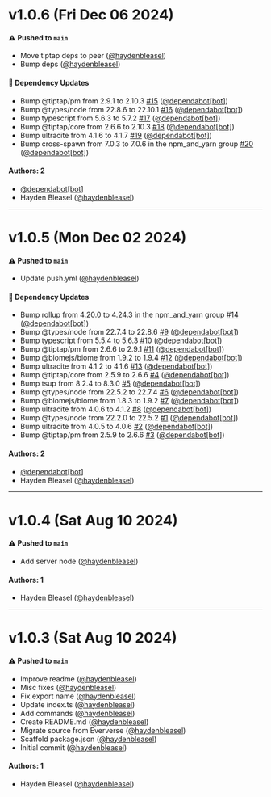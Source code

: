# v1.0.6 (Fri Dec 06 2024)

#### ⚠️ Pushed to `main`

- Move tiptap deps to peer ([@haydenbleasel](https://github.com/haydenbleasel))
- Bump deps ([@haydenbleasel](https://github.com/haydenbleasel))

#### 🔩 Dependency Updates

- Bump @tiptap/pm from 2.9.1 to 2.10.3 [#15](https://github.com/haydenbleasel/tiptap-extension-figma/pull/15) ([@dependabot[bot]](https://github.com/dependabot[bot]))
- Bump @types/node from 22.8.6 to 22.10.1 [#16](https://github.com/haydenbleasel/tiptap-extension-figma/pull/16) ([@dependabot[bot]](https://github.com/dependabot[bot]))
- Bump typescript from 5.6.3 to 5.7.2 [#17](https://github.com/haydenbleasel/tiptap-extension-figma/pull/17) ([@dependabot[bot]](https://github.com/dependabot[bot]))
- Bump @tiptap/core from 2.6.6 to 2.10.3 [#18](https://github.com/haydenbleasel/tiptap-extension-figma/pull/18) ([@dependabot[bot]](https://github.com/dependabot[bot]))
- Bump ultracite from 4.1.6 to 4.1.7 [#19](https://github.com/haydenbleasel/tiptap-extension-figma/pull/19) ([@dependabot[bot]](https://github.com/dependabot[bot]))
- Bump cross-spawn from 7.0.3 to 7.0.6 in the npm_and_yarn group [#20](https://github.com/haydenbleasel/tiptap-extension-figma/pull/20) ([@dependabot[bot]](https://github.com/dependabot[bot]))

#### Authors: 2

- [@dependabot[bot]](https://github.com/dependabot[bot])
- Hayden Bleasel ([@haydenbleasel](https://github.com/haydenbleasel))

---

# v1.0.5 (Mon Dec 02 2024)

#### ⚠️ Pushed to `main`

- Update push.yml ([@haydenbleasel](https://github.com/haydenbleasel))

#### 🔩 Dependency Updates

- Bump rollup from 4.20.0 to 4.24.3 in the npm_and_yarn group [#14](https://github.com/haydenbleasel/tiptap-extension-figma/pull/14) ([@dependabot[bot]](https://github.com/dependabot[bot]))
- Bump @types/node from 22.7.4 to 22.8.6 [#9](https://github.com/haydenbleasel/tiptap-extension-figma/pull/9) ([@dependabot[bot]](https://github.com/dependabot[bot]))
- Bump typescript from 5.5.4 to 5.6.3 [#10](https://github.com/haydenbleasel/tiptap-extension-figma/pull/10) ([@dependabot[bot]](https://github.com/dependabot[bot]))
- Bump @tiptap/pm from 2.6.6 to 2.9.1 [#11](https://github.com/haydenbleasel/tiptap-extension-figma/pull/11) ([@dependabot[bot]](https://github.com/dependabot[bot]))
- Bump @biomejs/biome from 1.9.2 to 1.9.4 [#12](https://github.com/haydenbleasel/tiptap-extension-figma/pull/12) ([@dependabot[bot]](https://github.com/dependabot[bot]))
- Bump ultracite from 4.1.2 to 4.1.6 [#13](https://github.com/haydenbleasel/tiptap-extension-figma/pull/13) ([@dependabot[bot]](https://github.com/dependabot[bot]))
- Bump @tiptap/core from 2.5.9 to 2.6.6 [#4](https://github.com/haydenbleasel/tiptap-extension-figma/pull/4) ([@dependabot[bot]](https://github.com/dependabot[bot]))
- Bump tsup from 8.2.4 to 8.3.0 [#5](https://github.com/haydenbleasel/tiptap-extension-figma/pull/5) ([@dependabot[bot]](https://github.com/dependabot[bot]))
- Bump @types/node from 22.5.2 to 22.7.4 [#6](https://github.com/haydenbleasel/tiptap-extension-figma/pull/6) ([@dependabot[bot]](https://github.com/dependabot[bot]))
- Bump @biomejs/biome from 1.8.3 to 1.9.2 [#7](https://github.com/haydenbleasel/tiptap-extension-figma/pull/7) ([@dependabot[bot]](https://github.com/dependabot[bot]))
- Bump ultracite from 4.0.6 to 4.1.2 [#8](https://github.com/haydenbleasel/tiptap-extension-figma/pull/8) ([@dependabot[bot]](https://github.com/dependabot[bot]))
- Bump @types/node from 22.2.0 to 22.5.2 [#1](https://github.com/haydenbleasel/tiptap-extension-figma/pull/1) ([@dependabot[bot]](https://github.com/dependabot[bot]))
- Bump ultracite from 4.0.5 to 4.0.6 [#2](https://github.com/haydenbleasel/tiptap-extension-figma/pull/2) ([@dependabot[bot]](https://github.com/dependabot[bot]))
- Bump @tiptap/pm from 2.5.9 to 2.6.6 [#3](https://github.com/haydenbleasel/tiptap-extension-figma/pull/3) ([@dependabot[bot]](https://github.com/dependabot[bot]))

#### Authors: 2

- [@dependabot[bot]](https://github.com/dependabot[bot])
- Hayden Bleasel ([@haydenbleasel](https://github.com/haydenbleasel))

---

# v1.0.4 (Sat Aug 10 2024)

#### ⚠️ Pushed to `main`

- Add server node ([@haydenbleasel](https://github.com/haydenbleasel))

#### Authors: 1

- Hayden Bleasel ([@haydenbleasel](https://github.com/haydenbleasel))

---

# v1.0.3 (Sat Aug 10 2024)

#### ⚠️ Pushed to `main`

- Improve readme ([@haydenbleasel](https://github.com/haydenbleasel))
- Misc fixes ([@haydenbleasel](https://github.com/haydenbleasel))
- Fix export name ([@haydenbleasel](https://github.com/haydenbleasel))
- Update index.ts ([@haydenbleasel](https://github.com/haydenbleasel))
- Add commands ([@haydenbleasel](https://github.com/haydenbleasel))
- Create README.md ([@haydenbleasel](https://github.com/haydenbleasel))
- Migrate source from Eververse ([@haydenbleasel](https://github.com/haydenbleasel))
- Scaffold package.json ([@haydenbleasel](https://github.com/haydenbleasel))
- Initial commit ([@haydenbleasel](https://github.com/haydenbleasel))

#### Authors: 1

- Hayden Bleasel ([@haydenbleasel](https://github.com/haydenbleasel))

